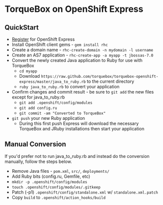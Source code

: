 [register]: https://openshift.redhat.com/app/user/new/express


# TorqueBox on OpenShift Express

## QuickStart

* [Register][] for OpenShift Express
* Install OpenShift client gems - `gem install rhc`
* Create a domain name - `rhc-create-domain -n mydomain -l username`
* Create an AS7 application - `rhc-create-app -a myapp -t jbossas-7.0`
* Convert the newly created Java application to Ruby for use with TorqueBox
  * `cd myapp`
  * Download `https://raw.github.com/torquebox/torquebox-openshift-express/master/java_to_ruby.rb` to the current directory
  * `ruby java_to_ruby.rb` to convert your application
* Confirm changes and commit result - be sure to `git add` the new files except for java_to_ruby.rb
  * `git add .openshift/config/modules`
  * `git add config.ru`
  * `git commit -am "Converted to TorqueBox"`
* `git push` your new Ruby application
  * During this first push Express will download the necessary TorqueBox and
    JRuby installations then start your application


## Manual Conversion

If you'd prefer not to run java_to_ruby.rb and instead do the
conversion manually, follow the steps below.

* Remove Java files - `pom.xml`, `src/`, `deployments/`
* Add Ruby bits (config.ru, Gemfile, etc)
* `mkdir -p .openshift/config/modules`
* `touch .openshift/config/modules/.gitkeep`
* Patch (-p1) `.openshift/config/standalone.xml` w/ `standalone.xml.patch`
* Copy `build` to `.openshift/action_hooks/build`

